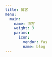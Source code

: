 ```yaml
---
title: 博客
menu:
  main:
    name: 博客
    weight: 3
    params:
      icon:
        vendor: fas
        name: blog
---
```

